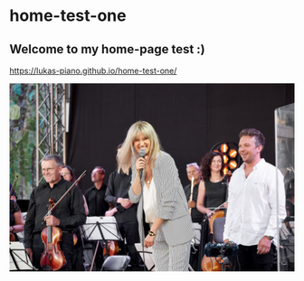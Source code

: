 # home-test-one
## Welcome to my home-page test :)
https://lukas-piano.github.io/home-test-one/

![Pepiniera Dźwięku](https://github.com/Lukas-piano/home-test-one/blob/main/images/share.jpg)
